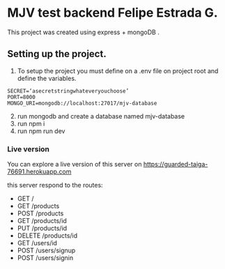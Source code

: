 # MJV test backend Felipe Estrada G.
This project was created using express + mongoDB .

## Setting up the project.
1. To setup the project you must define on a .env file on project root and define the variables.  
```
SECRET=‘asecretstringwhateveryouchoose’
PORT=8000
MONGO_URI=mongodb://localhost:27017/mjv-database
```
2. run mongodb and create a database named mjv-database
3. run npm i 
4. run npm run dev

### Live version

You can explore a live version of this server on  https://guarded-taiga-76691.herokuapp.com

  this server respond to the routes:
* GET / 
* GET /products 
* POST /products
* GET /products/id
* PUT /products/id
* DELETE /products/id
* GET /users/id
* POST /users/signup
* POST /users/signin

